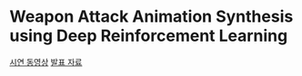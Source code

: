 # Weapon Attack Animation Synthesis using Deep Reinforcement Learning

[시연 동영상](https://youtu.be/ahxzhjmgX00)
[발표 자료](https://github.com/CritBear/RL_AttackAnimation/blob/main/%5B%EA%B9%80%EA%B2%BD%EB%AF%BC%5D%20%EC%BA%A1%EC%8A%A4%ED%86%A4%EB%94%94%EC%9E%90%EC%9D%B8%20%EC%B5%9C%EC%A2%85%EB%B0%9C%ED%91%9C%EC%9E%90%EB%A3%8C.pdf)
